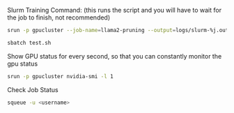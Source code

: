 
Slurm Training Command: (this runs the script and you will have to wait for the job to finish, not recommended)
```bash
srun -p gpucluster --job-name=llama2-pruning --output=logs/slurm-%j.out ./llama2-7b.sh
```


```bash
sbatch test.sh
```

Show GPU status for every second, so that you can constantly monitor the gpu status
```bash
srun -p gpucluster nvidia-smi -l 1
```

Check Job Status
```bash
squeue -u <username>
```
